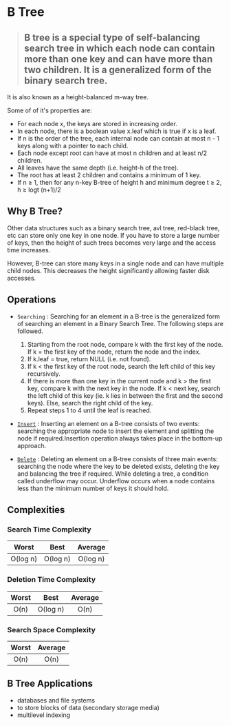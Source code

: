 # B Tree

> ## B tree is a special type of self-balancing search tree in which each node can contain more than one key and can have more than two children. It is a generalized form of the binary search tree.

It is also known as a height-balanced m-way tree.

Some of of it's properties are:

- For each node x, the keys are stored in increasing order.
- In each node, there is a boolean value x.leaf which is true if x is a leaf.
- If n is the order of the tree, each internal node can contain at most n - 1 keys along with a pointer to each child.
- Each node except root can have at most n children and at least n/2 children.
- All leaves have the same depth (i.e. height-h of the tree).
- The root has at least 2 children and contains a minimum of 1 key.
- If n ≥ 1, then for any n-key B-tree of height h and minimum degree t ≥ 2, h ≥ logt (n+1)/2

## Why B Tree?

Other data structures such as a binary search tree, avl tree, red-black tree, etc can store only one key in one node. If you have to store a large number of keys, then the height of such trees becomes very large and the access time increases.

However, B-tree can store many keys in a single node and can have multiple child nodes. This decreases the height significantly allowing faster disk accesses.

## Operations

- `Searching` : Searching for an element in a B-tree is the generalized form of searching an element in a Binary Search Tree. The following steps are followed.

  1. Starting from the root node, compare k with the first key of the node. If k = the first key of the node, return the node and the index.
  2. If k.leaf = true, return NULL (i.e. not found).
  3. If k < the first key of the root node, search the left child of this key recursively.
  4. If there is more than one key in the current node and k > the first key, compare k with the next key in the node. If k < next key, search the left child of this key (ie. k lies in between the first and the second keys). Else, search the right child of the key.
  5. Repeat steps 1 to 4 until the leaf is reached.

- [`Insert`](https://www.programiz.com/dsa/insertion-into-a-b-tree) : Inserting an element on a B-tree consists of two events: searching the appropriate node to insert the element and splitting the node if required.Insertion operation always takes place in the bottom-up approach.

- [`Delete`](https://www.programiz.com/dsa/deletion-from-a-b-tree) : Deleting an element on a B-tree consists of three main events: searching the node where the key to be deleted exists, deleting the key and balancing the tree if required. While deleting a tree, a condition called underflow may occur. Underflow occurs when a node contains less than the minimum number of keys it should hold.

## Complexities

### Search Time Complexity

|  Worst   |   Best   | Average  |
| :------: | :------: | :------: |
| O(log n) | O(log n) | O(log n) |

### Deletion Time Complexity

| Worst |   Best   | Average |
| :---: | :------: | :-----: |
| O(n)  | O(log n) |  O(n)   |

### Search Space Complexity

| Worst | Average |
| :---: | :-----: |
| O(n)  |  O(n)   |

## B Tree Applications

- databases and file systems
- to store blocks of data (secondary storage media)
- multilevel indexing
